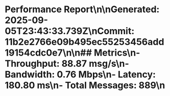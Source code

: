 # Performance Report\n\n**Generated:** 2025-09-05T23:43:33.739Z\n**Commit:** 11b2e2766e09b495ec55253456add19154cdc0e7\n\n## Metrics\n- **Throughput:** 88.87 msg/s\n- **Bandwidth:** 0.76 Mbps\n- **Latency:** 180.80 ms\n- **Total Messages:** 889\n